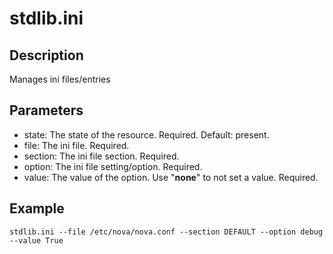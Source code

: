 # stdlib.ini

## Description

Manages ini files/entries

## Parameters

* state: The state of the resource. Required. Default: present.
* file: The ini file. Required.
* section: The ini file section. Required.
* option: The ini file setting/option. Required.
* value: The value of the option. Use "__none__" to not set a value. Required.

## Example

```shell
stdlib.ini --file /etc/nova/nova.conf --section DEFAULT --option debug --value True
```

